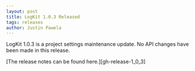 ```yaml
---
layout: post
title: LogKit 1.0.3 Released
tags: releases
author: Justin Pawela
---
```


LogKit 1.0.3 is a project settings maintenance update. No API changes have been made in this release.

[The release notes can be found here.][gh-release-1_0_3]
